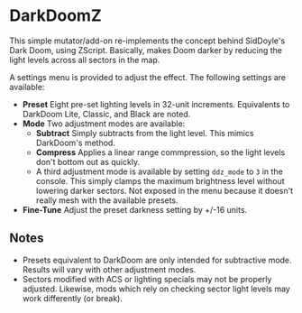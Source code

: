 # DarkDoomZ
This simple mutator/add-on re-implements the concept behind SidDoyle's Dark Doom, using ZScript. Basically, makes Doom darker by reducing the light levels across all sectors in the map.

A settings menu is provided to adjust the effect. The following settings are available:

* **Preset** Eight pre-set lighting levels in 32-unit increments. Equivalents to DarkDoom Lite, Classic, and Black are noted.
* **Mode** Two adjustment modes are available:
  * **Subtract** Simply subtracts from the light level. This mimics DarkDoom's method.
  * **Compress** Applies a linear range commpression, so the light levels don't bottom out as quickly.
  * A third adjustment mode is available by setting `ddz_mode` to `3` in the console. This simply clamps the maximum brightness level without lowering darker sectors. Not exposed in the menu because it doesn't really mesh with the available presets.
* **Fine-Tune** Adjust the preset darkness setting by +/-16 units.

## Notes

* Presets equivalent to DarkDoom are only intended for subtractive mode. Results will vary with other adjustment modes.
* Sectors modified with ACS or lighting specials may not be properly adjusted. Likewise, mods which rely on checking sector light levels may work differently (or break).
